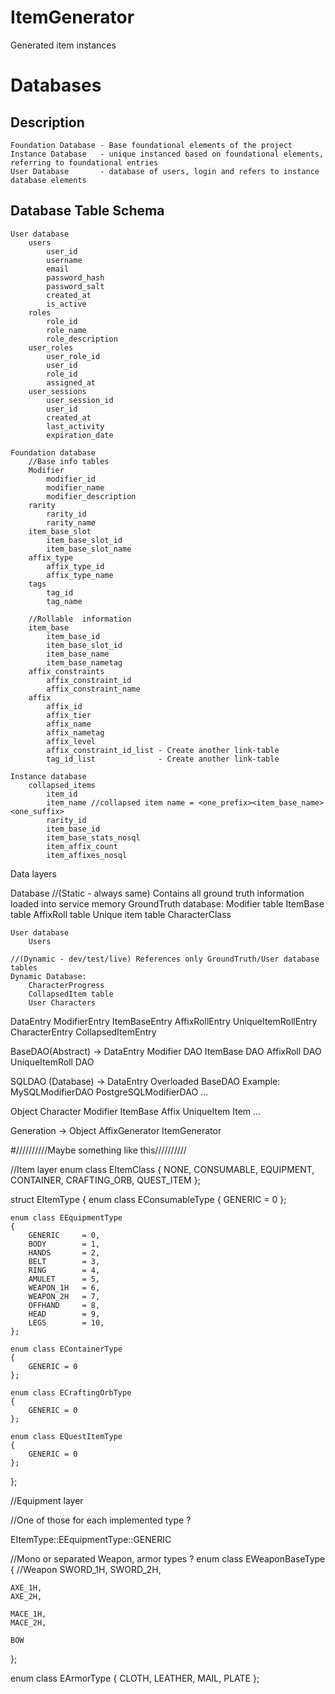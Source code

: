 # ItemGenerator
Generated item instances 

# Databases
## Description
	Foundation Database - Base foundational elements of the project
 	Instance Database   - unique instanced based on foundational elements, referring to foundational entries
  	User Database       - database of users, login and refers to instance database elements
## Database Table Schema
	User database
		users
			user_id
			username
			email
			password_hash
			password_salt
			created_at
			is_active
		roles
			role_id
			role_name
			role_description
		user_roles
			user_role_id
			user_id
			role_id
			assigned_at
		user_sessions
			user_session_id
			user_id
			created_at
			last_activity
			expiration_date
		
	Foundation database
		//Base info tables
		Modifier
			modifier_id
			modifier_name
			modifier_description
		rarity
			rarity_id
			rarity_name
		item_base_slot
			item_base_slot_id
			item_base_slot_name
		affix_type
			affix_type_id
			affix_type_name
		tags
			tag_id
			tag_name
		
		//Rollable  information
		item_base
			item_base_id
			item_base_slot_id
			item_base_name
			item_base_nametag
		affix_constraints
			affix_constraint_id
			affix_constraint_name
		affix
			affix_id
			affix_tier
			affix_name
			affix_nametag
			affix_level
			affix_constraint_id_list - Create another link-table
			tag_id_list			     - Create another link-table
			
	Instance database
		collapsed_items
			item_id
			item_name //collapsed item name = <one_prefix><item_base_name><one_suffix>
			rarity_id
			item_base_id
			item_base_stats_nosql
			item_affix_count
			item_affixes_nosql


Data layers

Database
	//(Static - always same) Contains all ground truth information loaded into service memory
	GroundTruth database:
		Modifier table
		ItemBase table
		AffixRoll table 
		Unique item table
		<other supporting tables>
		CharacterClass
		
	User database
		Users		
		
	//(Dynamic - dev/test/live) References only GroundTruth/User database tables
	Dynamic Database:
		CharacterProgress
		CollapsedItem table
		User Characters
		
	
DataEntry
	ModifierEntry
	ItemBaseEntry
	AffixRollEntry
	UniqueItemRollEntry
	CharacterEntry
	CollapsedItemEntry
	
	
BaseDAO(Abstract) -> DataEntry
	Modifier DAO
	ItemBase DAO
	AffixRoll DAO
	UniqueItemRoll DAO
	<Other supporting table DAO>
	
SQLDAO (Database) -> DataEntry
	Overloaded BaseDAO
	Example: 
		MySQLModifierDAO
		PostgreSQLModifierDAO
	...
	


Object
	Character
	Modifier
	ItemBase
	<Types>
	Affix
	UniqueItem
	Item
	...
	
Generation -> Object
	AffixGenerator
	ItemGenerator










#//////////Maybe something like this//////////

//Item layer
enum class EItemClass
{
	NONE,
	CONSUMABLE,
	EQUIPMENT,
	CONTAINER,
	CRAFTING_ORB,
	QUEST_ITEM
};

struct EItemType
{
	enum class EConsumableType
	{
		GENERIC = 0
	};
	
	enum class EEquipmentType
	{
		GENERIC 	= 0,
		BODY        = 1,
		HANDS       = 2,
		BELT        = 3,
		RING        = 4,
		AMULET      = 5,
		WEAPON_1H   = 6,
		WEAPON_2H   = 7,
		OFFHAND     = 8,
		HEAD        = 9,
		LEGS        = 10,
	};
	
	enum class EContainerType
	{
		GENERIC = 0
	};
	
	enum class ECraftingOrbType
	{
		GENERIC = 0
	};
	
	enum class EQuestItemType
	{
		GENERIC = 0
	};
};


//Equipment layer

//One of those for each implemented type ?

EItemType::EEquipmentType::GENERIC

//Mono or separated Weapon, armor types ?
enum class EWeaponBaseType
{
//Weapon
	SWORD_1H,
	SWORD_2H,
	
	AXE_1H,
	AXE_2H,
	
	MACE_1H,
	MACE_2H,
	
	BOW
};

enum class EArmorType
{
	CLOTH,
	LEATHER,
	MAIL,
	PLATE
};